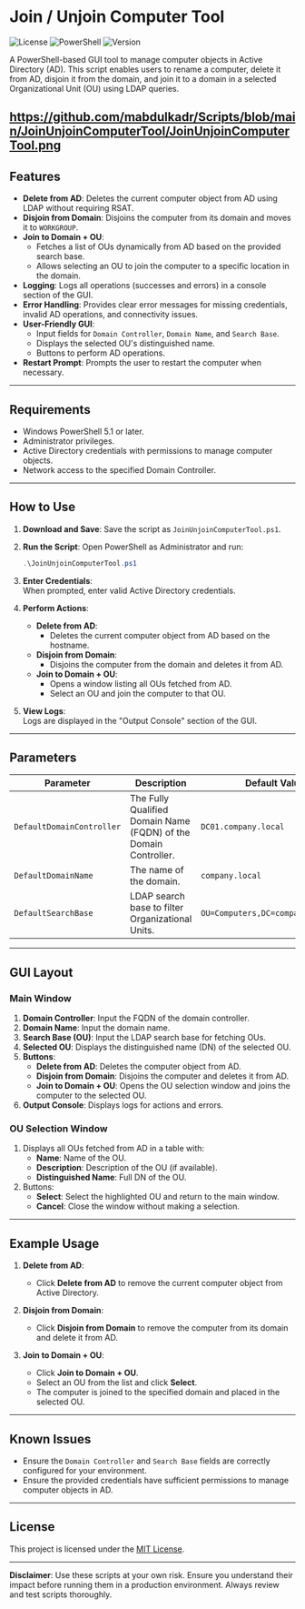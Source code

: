 
# Join / Unjoin Computer Tool
![License](https://img.shields.io/badge/license-MIT-blue.svg)
![PowerShell](https://img.shields.io/badge/powershell-5.1%2B-blue.svg)
![Version](https://img.shields.io/badge/version-1.0.0-green.svg)

A PowerShell-based GUI tool to manage computer objects in Active Directory (AD). This script enables users to rename a computer, delete it from AD, disjoin it from the domain, and join it to a domain in a selected Organizational Unit (OU) using LDAP queries.

https://github.com/mabdulkadr/Scripts/blob/main/JoinUnjoinComputerTool/JoinUnjoinComputerTool.png
---

## **Features**

- **Delete from AD**: Deletes the current computer object from AD using LDAP without requiring RSAT.
- **Disjoin from Domain**: Disjoins the computer from its domain and moves it to `WORKGROUP`.
- **Join to Domain + OU**:
  - Fetches a list of OUs dynamically from AD based on the provided search base.
  - Allows selecting an OU to join the computer to a specific location in the domain.
- **Logging**: Logs all operations (successes and errors) in a console section of the GUI.
- **Error Handling**: Provides clear error messages for missing credentials, invalid AD operations, and connectivity issues.
- **User-Friendly GUI**:
  - Input fields for `Domain Controller`, `Domain Name`, and `Search Base`.
  - Displays the selected OU's distinguished name.
  - Buttons to perform AD operations.
- **Restart Prompt**: Prompts the user to restart the computer when necessary.

---

## **Requirements**

- Windows PowerShell 5.1 or later.
- Administrator privileges.
- Active Directory credentials with permissions to manage computer objects.
- Network access to the specified Domain Controller.

---

## **How to Use**

1. **Download and Save**: Save the script as `JoinUnjoinComputerTool.ps1`.
2. **Run the Script**:
   Open PowerShell as Administrator and run:
   ```powershell
   .\JoinUnjoinComputerTool.ps1
   ```
3. **Enter Credentials**:  
   When prompted, enter valid Active Directory credentials.

4. **Perform Actions**:
   - **Delete from AD**:
     - Deletes the current computer object from AD based on the hostname.
   - **Disjoin from Domain**:
     - Disjoins the computer from the domain and deletes it from AD.
   - **Join to Domain + OU**:
     - Opens a window listing all OUs fetched from AD.
     - Select an OU and join the computer to that OU.

5. **View Logs**:  
   Logs are displayed in the "Output Console" section of the GUI.

---

## **Parameters**

| Parameter                 | Description                                      | Default Value                  |
|---------------------------|--------------------------------------------------|--------------------------------|
| `DefaultDomainController` | The Fully Qualified Domain Name (FQDN) of the Domain Controller. | `DC01.company.local`          |
| `DefaultDomainName`       | The name of the domain.                          | `company.local`               |
| `DefaultSearchBase`       | LDAP search base to filter Organizational Units. | `OU=Computers,DC=company,DC=local` |

---

## **GUI Layout**

### **Main Window**
1. **Domain Controller**: Input the FQDN of the domain controller.
2. **Domain Name**: Input the domain name.
3. **Search Base (OU)**: Input the LDAP search base for fetching OUs.
4. **Selected OU**: Displays the distinguished name (DN) of the selected OU.
5. **Buttons**:
   - **Delete from AD**: Deletes the computer object from AD.
   - **Disjoin from Domain**: Disjoins the computer and deletes it from AD.
   - **Join to Domain + OU**: Opens the OU selection window and joins the computer to the selected OU.
6. **Output Console**: Displays logs for actions and errors.

### **OU Selection Window**
1. Displays all OUs fetched from AD in a table with:
   - **Name**: Name of the OU.
   - **Description**: Description of the OU (if available).
   - **Distinguished Name**: Full DN of the OU.
2. Buttons:
   - **Select**: Select the highlighted OU and return to the main window.
   - **Cancel**: Close the window without making a selection.

---

## **Example Usage**

1. **Delete from AD**:
   - Click **Delete from AD** to remove the current computer object from Active Directory.

2. **Disjoin from Domain**:
   - Click **Disjoin from Domain** to remove the computer from its domain and delete it from AD.

3. **Join to Domain + OU**:
   - Click **Join to Domain + OU**.
   - Select an OU from the list and click **Select**.
   - The computer is joined to the specified domain and placed in the selected OU.

---

## **Known Issues**

- Ensure the `Domain Controller` and `Search Base` fields are correctly configured for your environment.
- Ensure the provided credentials have sufficient permissions to manage computer objects in AD.


---

## License

This project is licensed under the [MIT License](LICENSE).


---

**Disclaimer**: Use these scripts at your own risk. Ensure you understand their impact before running them in a production environment. Always review and test scripts thoroughly.
